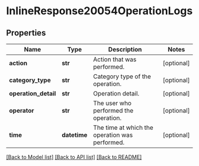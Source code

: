 # InlineResponse20054OperationLogs

## Properties
Name | Type | Description | Notes
------------ | ------------- | ------------- | -------------
**action** | **str** | Action that was performed. | [optional] 
**category_type** | **str** | Category type of the operation. | [optional] 
**operation_detail** | **str** | Operation detail. | [optional] 
**operator** | **str** | The user who performed the operation. | [optional] 
**time** | **datetime** | The time at which the operation was performed. | [optional] 

[[Back to Model list]](../README.md#documentation-for-models) [[Back to API list]](../README.md#documentation-for-api-endpoints) [[Back to README]](../README.md)

